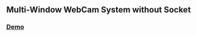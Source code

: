 ## Multi-Window WebCam System without Socket

### [Demo](https://adib23704.github.io/MultiWindowCam-Web/)